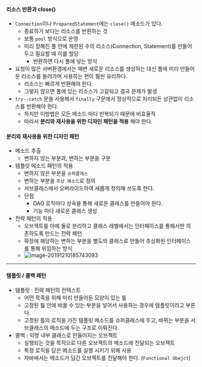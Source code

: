 #### 리소스 반환과 close()

- `Connection`이나 `PreparedStatement`에는 `close()` 메소드가 있다.
  - 종료하기 보다는 리소스를 반환하는 것
  - 보통 `pool` 방식으로 운영
  - 미리 정해진 풀 안에 제한된 수의 리소스(Connection, Statement)를 만들어두고 필요할 때 이를 할당
    - 반환하면 다시 풀에 넣는 방식
- 요청이 많은 서버환경에서는 매번 새로운 리소스를 생성하는 대신 풀에 미리 만들어둔 리소스를 돌려가며 사용하는 편이 훨씬 유리하다.
  - 리소스는 빠르게 반환해야 한다.
  - 그렇지 않으면 풀에 있는 리소스가 고갈되고 결국 문제가 발생
- `try--catch` 문을 사용해서 `finally` 구문에서 정상적으로 처리되든 상관없이 리소스를 반환해야 한다.
  - 하지만 이방법은 모든 메소드 마다 반복되기 때문에 비효율적
  - 따라서 **분리와 재사용을 위한 디자인 패턴을 적용** 해야 한다.

#### 분리와 재사용을 위한 디자인 패턴

- 메소드 추출
  - 변하지 않는 부분과, 변하는 부분을 구분
- 템플릿 메소드 패턴의 적용
  - 변하지 않은 부분을 `슈퍼클래스`
  - 변하는 부분을 `추상 메소드`로 정의
  - 서브클래스에서 오버라이드하여 새롭게 정의해 쓰도록 한다.
  - 단점
    - DAO 로직마다 상속을 통해 새로운 클래스를 만들어야 한다.
    - 기능 마다 새로운 클래스 생성
- 전략 패턴의 적용
  - 오브젝트를 아예 둘로 분리하고 클래스 레벨에서는 인터페이스를 통해서만 의존하도록 만드는 전략 패턴
  - 확장에 해당하는 변하는 부분을 별도의 클래스로 만들어 추상화된 인터페이스를 통해 위임하는 방식
  - ![image-20191210185743093](C:\Users\Kim-Taesu\AppData\Roaming\Typora\typora-user-images\image-20191210185743093.png)

---

#### 템플릿 / 콜백 패턴

- 템플릿 : 전략 패턴의 컨텍스트
  - 어떤 목족을 위해 미리 만들어둔 모양이 있는 틀
  - 고정된 틀 안에 바꿀 수 있는 부분을 넣어서 사용하는 경우에 템플릿이라고 부른다.
  - 고정된 틀의 로직을 가진 템플릿 메소드를 슈퍼클래스에 두고, 바뀌는 부분을 서브클래스의 메소드에 두는 구조로 이뤄진다.
- 콜백 : 익명 내부 클래스로 만들어지는 오브젝트
  - 실행되는 것을 목적으로 다른 오브젝트의 메소드에 전달되는 오브젝트
  - 특정 로직을 담은 메소드를 실행 시키기 위해 사용
  - 자바에서는 메소드가 담긴 오브젝트를 전달해야 한다. (`Functional Obejct`)

